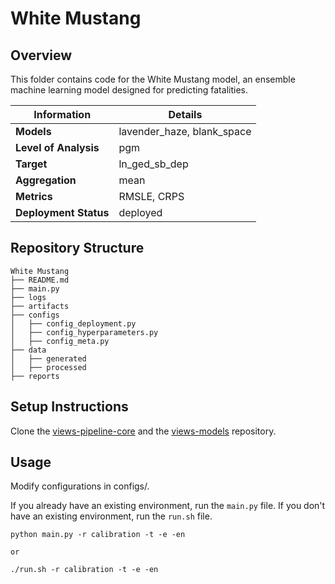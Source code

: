# White Mustang 
## Overview

This folder contains code for the White Mustang model, an ensemble machine learning model designed for predicting fatalities. 


| Information         | Details                        |
|---------------------|--------------------------------|
| **Models** | lavender_haze, blank_space                  |
| **Level of Analysis** | pgm            |
| **Target**         | ln_ged_sb_dep |
| **Aggregation**       |  mean   |
| **Metrics**       |  RMSLE, CRPS    |
| **Deployment Status**       |  deployed    |

## Repository Structure

```
White Mustang
├── README.md
├── main.py
├── logs
├── artifacts
├── configs
│   ├── config_deployment.py
│   ├── config_hyperparameters.py
│   ├── config_meta.py
├── data
│   ├── generated
│   ├── processed
├── reports
```

## Setup Instructions

Clone the [views-pipeline-core](https://github.com/views-platform/views-pipeline-core) and the [views-models](https://github.com/views-platform/views-models) repository.


## Usage
Modify configurations in configs/.

If you already have an existing environment, run the `main.py` file. If you don't have an existing environment, run the `run.sh` file. 

```
python main.py -r calibration -t -e -en

or

./run.sh -r calibration -t -e -en
```


